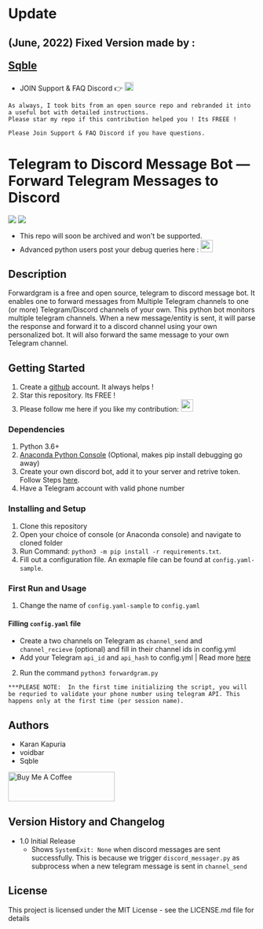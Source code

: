 <h1>Update</h1>
<h2>(June, 2022) Fixed Version made by :

[Sqble](https://github.com/Sqble/Telegram-To-Discord-Bot-Fixed)
</h2>



* JOIN Support & FAQ Discord 👉 <a href="https://discord.gg/UcxcyxS5X8"><img src="https://discord.com/assets/f9bb9c4af2b9c32a2c5ee0014661546d.png" width="18" height="18"></img></a>

```
As always, I took bits from an open source repo and rebranded it into a useful bot with detailed instructions.
Please star my repo if this contribution helped you ! Its FREEE !

Please Join Support & FAQ Discord if you have questions.

```
# Telegram to Discord Message Bot — Forward Telegram Messages to Discord 

<img src="https://img.shields.io/badge/Status-works%20after%20lot%20of%20debugging-red"> <img src="https://img.shields.io/badge/Python%20Skill-intermediate%20-brightgreen"> 

* This repo will soon be archived and won't be supported. 
* Advanced python users post your debug queries here : <a href="https://discord.gg/wkznBbgBFD"><img src="https://discord.com/assets/f9bb9c4af2b9c32a2c5ee0014661546d.png" width="25" height="25"></img></a>


## Description
Forwardgram is a free and open source, telegram to discord message bot. It enables one to forward messages from Multiple Telegram channels to one (or more) Telegram/Discord channels of your own. This python bot monitors multiple telegram channels. When a new message/entity is sent, it will parse the response and forward it to a discord channel using your own personalized bot. It will also forward the same message to your own Telegram channel.


## Getting Started

1. Create a [github](https://github.com/login?return_to=%2Fkkapuria3) account. It always helps !
2. Star this repository. Its FREE !
3. Please follow me here if you like my contribution: [<img src="https://p.kindpng.com/picc/s/726-7262336_deadpool-logo-pixel-art-hd-png-download.png" width="25"/>](https://github.com/kkapuria3)

### Dependencies

1. Python 3.6+ 
2. [Anaconda Python Console](https://www.anaconda.com/products/individual) (Optional, makes pip install debugging go away)
3. Create your own discord bot, add it to your server and retrive token. Follow Steps [here](https://www.writebots.com/discord-bot-token/).
4. Have a Telegram account with valid phone number


### Installing and Setup
1. Clone this repository
2. Open your choice of console (or Anaconda console) and navigate to cloned folder 
3. Run Command: `python3 -m pip install -r requirements.txt`.
4. Fill out a configuration file. An exmaple file can be found at `config.yaml-sample`. 


### First Run and Usage

1. Change the name of `config.yaml-sample` to `config.yaml`

#### Filling `config.yaml` file

* Create a two channels on Telegram as `channel_send` and `channel_recieve` (optional) and fill in their channel ids in config.yml
* Add your Telegram `api_id` and `api_hash` to config.yml | Read more [here](https://core.telegram.org/api/obtaining_api_id)

2. Run the command `python3 forwardgram.py`

```
***PLEASE NOTE:  In the first time initializing the script, you will be requried to validate your phone number using telegram API. This happens only at the first time (per session name).
```

## Authors

* Karan Kapuria
* voidbar
* Sqble

<a href="https://www.buymeacoffee.com/kapuriakaran" target="_blank"><img src="https://cdn.buymeacoffee.com/buttons/v2/default-yellow.png" alt="Buy Me A Coffee" style="height: 60px !important;width: 217px !important;" ></a>

## Version History and Changelog

* 1.0 Initial Release 
	* Shows `SystemExit: None` when discord messages are sent successfully. This is because we trigger `discord_messager.py` as subprocess when a new telegram message is sent in `channel_send` 


## License

This project is licensed under the MIT License - see the LICENSE.md file for details
